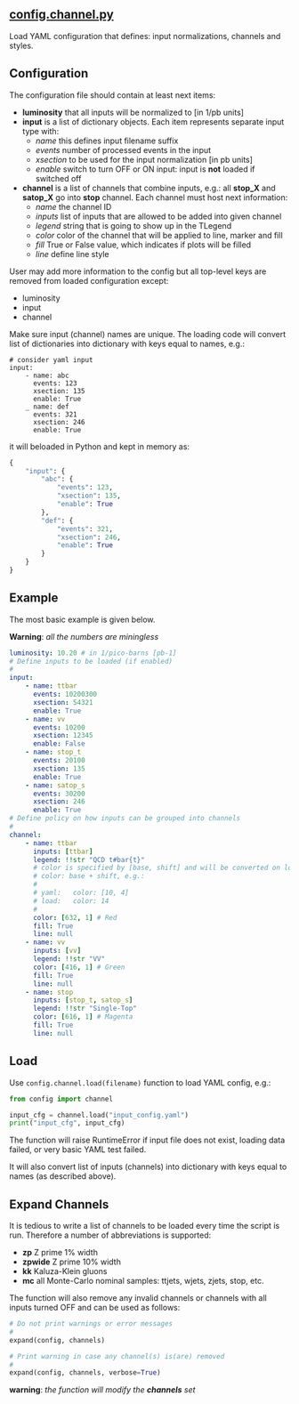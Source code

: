 ## [config.channel.py](https://github.com/ksamdev/exo_plots/blob/master/config/channel.py)

Load YAML configuration that defines: input normalizations, channels and styles.

## Configuration

The configuration file should contain at least next items:

* **luminosity** that all inputs will be normalized to [in 1/pb units]
* **input** is a list of dictionary objects. Each item represents separate input
type with:
    * _name_ this defines input filename suffix
    * _events_ number of processed events in the input
    * _xsection_ to be used for the input normalization [in pb units]
    * _enable_ switch to turn OFF or ON input: input is **not** loaded if
      switched off
* **channel** is a list of channels that combine inputs, e.g.:
all **stop_X** and **satop_X** go into **stop** channel. Each channel must
host next information:
    * _name_ the channel ID
    * _inputs_ list of inputs that are allowed to be added into given channel
    * _legend_ string that is going to show up in the TLegend
    * _color_ color of the channel that will be applied to line, marker and fill
    * _fill_ True or False value, which indicates if plots will be filled
    * _line_ define line style

User may add more information to the config but all top-level keys are removed
from loaded configuration except:

* luminosity
* input
* channel

Make sure input (channel) names are unique. The loading code will convert
list of dictionaries into dictionary with keys equal to names, e.g.:

```yamld
# consider yaml input
input:
    - name: abc
      events: 123
      xsection: 135
      enable: True
    _ name: def
      events: 321
      xsection: 246
      enable: True
```

it will beloaded in Python and kept in memory as:

```python
{
    "input": {
        "abc": {
            "events": 123,
            "xsection": 135,
            "enable": True
        },
        "def": {
            "events": 321,
            "xsection": 246,
            "enable": True
        }
    }
}
```

## Example

The most basic example is given below.

**Warning**: _all the numbers are miningless_

```yaml
luminosity: 10.20 # in 1/pico-barns [pb-1]
# Define inputs to be loaded (if enabled)
#
input:
    - name: ttbar
      events: 10200300 
      xsection: 54321
      enable: True
    - name: vv
      events: 10200
      xsection: 12345
      enable: False
    - name: stop_t
      events: 20100
      xsection: 135
      enable: True
    - name: satop_s
      events: 30200
      xsection: 246
      enable: True
# Define policy on how inputs can be grouped into channels
#
channel:
    - name: ttbar
      inputs: [ttbar]
      legend: !!str "QCD t#bar{t}"
      # color is specified by [base, shift] and will be converted on load to
      # color: base + shift, e.g.:
      #
      # yaml:   color: [10, 4]
      # load:   color: 14
      #
      color: [632, 1] # Red
      fill: True
      line: null
    - name: vv
      inputs: [vv]
      legend: !!str "VV"
      color: [416, 1] # Green
      fill: True
      line: null
    - name: stop
      inputs: [stop_t, satop_s]
      legend: !!str "Single-Top"
      color: [616, 1] # Magenta
      fill: True
      line: null
```

## Load

Use ```config.channel.load(filename)``` function to load YAML config,
e.g.:

```python
from config import channel

input_cfg = channel.load("input_config.yaml")
print("input_cfg", input_cfg)
```

The function will raise RuntimeError if input file does not exist, loading
data failed, or very basic YAML test failed.

It will also convert list of inputs (channels) into dictionary with keys
equal to names (as described above).

## Expand Channels

It is tedious to write a list of channels to be loaded every time the script is
run. Therefore a number of abbreviations is supported:

* **zp** Z prime 1% width
* **zpwide** Z prime 10% width
* **kk** Kaluza-Klein gluons
* **mc** all Monte-Carlo nominal samples: ttjets, wjets, zjets, stop, etc.

The function will also remove any invalid channels or channels with all inputs
turned OFF and can be used as follows:

```python
# Do not print warnings or error messages
#
expand(config, channels)

# Print warning in case any channel(s) is(are) removed
#
expand(config, channels, verbose=True)
```

**warning**: _the function will modify the **channels** set_
